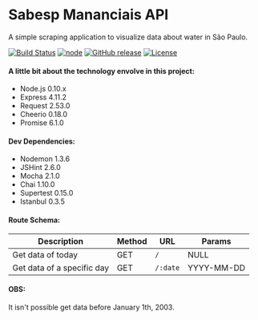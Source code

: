# Sabesp Mananciais API
A simple scraping application to visualize data about water in São Paulo.

[![Build Status](https://travis-ci.org/rafaell-lycan/sabesp-mananciais-api.svg?branch=master)](https://travis-ci.org/rafaell-lycan/sabesp-mananciais-api)
[![node](https://img.shields.io/badge/node-0.10.x-brightgreen.svg)]()
[![GitHub release](https://img.shields.io/github/release/rafaell-lycan/sabesp-mananciais-api.svg)]()
[![License](http://img.shields.io/:license-mit-blue.svg)](https://github.com/rafaell-lycan/sabesp-mananciais-api/blob/master/LICENSE)


#### A little bit about the technology envolve in this project:
- Node.js 0.10.x
- Express 4.11.2
- Request 2.53.0
- Cheerio 0.18.0
- Promise 6.1.0


#### Dev Dependencies:
- Nodemon 1.3.6
- JSHint 2.6.0
- Mocha 2.1.0
- Chai 1.10.0
- Supertest 0.15.0
- Istanbul 0.3.5

#### Route Schema:
Description | Method | URL | Params
--- | --- | --- | ---
Get data of today | GET | `/` | NULL
Get data of a specific day | GET | `/:date` | YYYY-MM-DD

#### OBS:
It isn't possible get data before January 1th, 2003.
